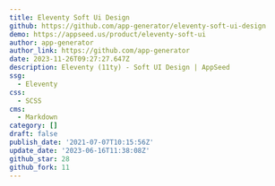 ```yaml
---
title: Eleventy Soft Ui Design
github: https://github.com/app-generator/eleventy-soft-ui-design
demo: https://appseed.us/product/eleventy-soft-ui
author: app-generator
author_link: https://github.com/app-generator
date: 2023-11-26T09:27:27.647Z
description: Eleventy (11ty) - Soft UI Design | AppSeed
ssg:
  - Eleventy
css:
  - SCSS
cms:
  - Markdown
category: []
draft: false
publish_date: '2021-07-07T10:15:56Z'
update_date: '2023-06-16T11:38:08Z'
github_star: 28
github_fork: 11
---
```

